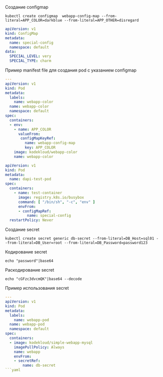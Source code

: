 Создание configmap
```console
kubectl create configmap  webapp-config-map --from-literal=APP_COLOR=darkblue --from-literal=APP_OTHER=disregard
```
```yaml
apiVersion: v1
kind: ConfigMap
metadata:
  name: special-config
  namespace: default
data:
  SPECIAL_LEVEL: very
  SPECIAL_TYPE: charm
```
Пример manifest file для создания pod с указанием configmap
```yaml
---
apiVersion: v1
kind: Pod
metadata:
  labels:
    name: webapp-color
  name: webapp-color
  namespace: default
spec:
  containers:
  - env:
    - name: APP_COLOR
      valueFrom:
       configMapKeyRef:
         name: webapp-config-map
         key: APP_COLOR
    image: kodekloud/webapp-color
    name: webapp-color
```
```yaml
apiVersion: v1
kind: Pod
metadata:
  name: dapi-test-pod
spec:
  containers:
    - name: test-container
      image: registry.k8s.io/busybox
      command: [ "/bin/sh", "-c", "env" ]
      envFrom:
      - configMapRef:
          name: special-config
  restartPolicy: Never
```
Создание secret
```console
kubectl create secret generic db-secret --from-literal=DB_Host=sql01 --from-literal=DB_User=root --from-literal=DB_Password=password123
```
Кодирование secret
```console
echo "password"|base64
```
Раскодирование secret
```console
echo "cGFzc3dvcmQK"|base64 --decode
```
Пример использования secret
```yaml
---
apiVersion: v1 
kind: Pod 
metadata:
  labels:
    name: webapp-pod
  name: webapp-pod
  namespace: default 
spec:
  containers:
  - image: kodekloud/simple-webapp-mysql
    imagePullPolicy: Always
    name: webapp
    envFrom:
    - secretRef:
        name: db-secret
```yaml
